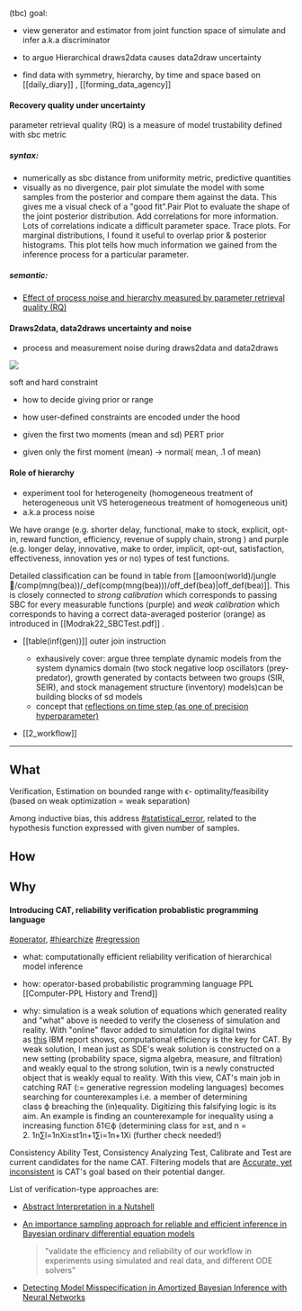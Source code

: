 (tbc)
goal:
- view generator and estimator from joint function space of simulate and infer a.k.a discriminator
- to argue Hierarchical draws2data causes data2draw uncertainty 

- find data with symmetry, hierarchy, by time and space based on [[daily_diary]] , [[forming_data_agency]]

#### Recovery quality under uncertainty
parameter retrieval quality (RQ) is a measure of model trustability defined with sbc metric

##### syntax: 
- numerically as sbc distance from uniformity metric, predictive quantities    
- visually as no divergence, pair plot simulate the model with some samples from the posterior and compare them against the data. This gives me a visual check of a "good fit".Pair Plot to evaluate the shape of the joint posterior distribution. Add correlations for more information. Lots of correlations indicate a difficult parameter space. Trace plots. For marginal distributions, I found it useful to overlap prior & posterior histograms. This plot tells how much information we gained from the inference process for a particular parameter.

##### semantic:

-   [Effect of process noise and hierarchy measured by parameter retrieval quality (RQ)](https://github.com/Data4DM/BayesSD/discussions/118)

#### Draws2data, data2draws uncertainty and noise

-   process and measurement noise during draws2data and data2draws

![](https://lh5.googleusercontent.com/igNWrpYtlFJWw1goCpC4oCvTm5wNTq8WeXTjnpT_zaNDhxOsOBlnBdjoerQvagE7i-B4G9rzjp5Mfk7TkfqPOKv-s4-uXVhyDGutntp8XPj-ibVpRTYghDujZaN8_aGD8d_LlHEqvaI2-2rdeeRab5AUl5TVX9PV38OnXgv_mFs0s4sANSGDLfu8wChNAw)

  

soft and hard constraint

-   how to decide giving prior or range
    
-   how user-defined constraints are encoded under the hood 
    

-   given the first two moments (mean and sd) PERT prior
    
-   given only the first moment (mean) -> normal( mean, .1 of mean)
    

#### Role of hierarchy 

-   experiment tool for heterogeneity (homogeneous treatment of heterogeneous unit VS heterogeneous treatment of homogeneous unit)
-   a.k.a process noise

We have orange (e.g. shorter delay, functional, make to stock, explicit, opt-in, reward function, efficiency, revenue of supply chain, strong ) and purple (e.g. longer delay, innovative, make to order, implicit, opt-out, satisfaction, effectiveness, innovation yes or no) types of test functions.

Detailed classification can be found in table from [[amoon(world)/jungle🌳/comp(mng(bea))/_def(comp(mng(bea)))/off_def(bea)|off_def(bea)]]. This is closely connected to _strong calibration_ which corresponds to passing SBC for every measurable functions (purple) and _weak calibration_ which corresponds to having a correct data-averaged posterior (orange) as introduced in [[Modrak22_SBCTest.pdf]] .

- [[table(inf(gen))]]
outer join instruction
	- exhausively cover: argue three template dynamic models from the system dynamics domain (two stock negative loop oscillators (prey-predator), growth generated by contacts between two groups (SIR, SEIR), and stock management structure (inventory) models)can be building blocks of sd models
	- concept that  [reflections on time step (as one of precision hyperparameter)](https://github.com/Data4DM/BayesSD/discussions?discussions_q=label%3A%223+tuning+time+step%22) 


- [[2_workflow]]

---
## What

Verification, Estimation on bounded range with ϵ- optimality/feasibility (based on weak optimization = weak separation)

Among inductive bias, this address [#statistical_error](https://publish.obsidian.md/#statistical_error), related to the hypothesis function expressed with given number of samples.

## How

## Why

#### Introducing CAT, reliability verification probablistic programming language

[#operator](https://publish.obsidian.md/#operator), [#hiearchize](https://publish.obsidian.md/#hiearchize) [#regression](https://publish.obsidian.md/#regression)

-   what: computationally efficient reliability verification of hierarchical model inference
    
-   how: operator-based probabilistic programming language PPL [[Computer-PPL History and Trend]]
    
-   why: simulation is a weak solution of equations which generated reality and "what" above is needed to verify the closeness of simulation and reality. With "online" flavor added to simulation for digital twins as [this](https://www.ibm.com/topics/what-is-a-digital-twin) IBM report shows, computational efficiency is the key for CAT. By weak solution, I mean just as SDE's weak solution is constructed on a new setting (probability space, sigma algebra, measure, and filtration) and weakly equal to the strong solution, twin is a newly constructed object that is weakly equal to reality. With this view, CAT's main job in catching RAT (:= generative regression modeling languages) becomes searching for counterexamples i.e. a member of determining class ϕ breaching the (in)equality. Digitizing this falsifying logic is its aim. An example is finding an counterexample for inequality using a increasing function δ1∈ϕ (determining class for ≥st, and n = 2. 1n∑l=1nXi≥st1n+1∑i=1n+1Xi (further check needed!)
    

Consistency Ability Test, Consistency Analyzing Test, Calibrate and Test are current candidates for the name CAT. Filtering models that are [Accurate, yet inconsistent](https://arxiv.org/pdf/2108.06665.pdf) is CAT's goal based on their potential danger.

List of verification-type approaches are:

-   [Abstract Interpretation in a Nutshell](https://www.di.ens.fr/~cousot/AI/IntroAbsInt.html)
-   [An importance sampling approach for reliable and efficient inference in Bayesian ordinary differential equation models](https://arxiv.org/pdf/2205.09059.pdf)
    
    > "validate the efficiency and reliability of our workflow in experiments using simulated and real data, and different ODE solvers"
    
-   [Detecting Model Misspecification in Amortized Bayesian Inference with Neural Networks](https://arxiv.org/pdf/2112.08866.pd)